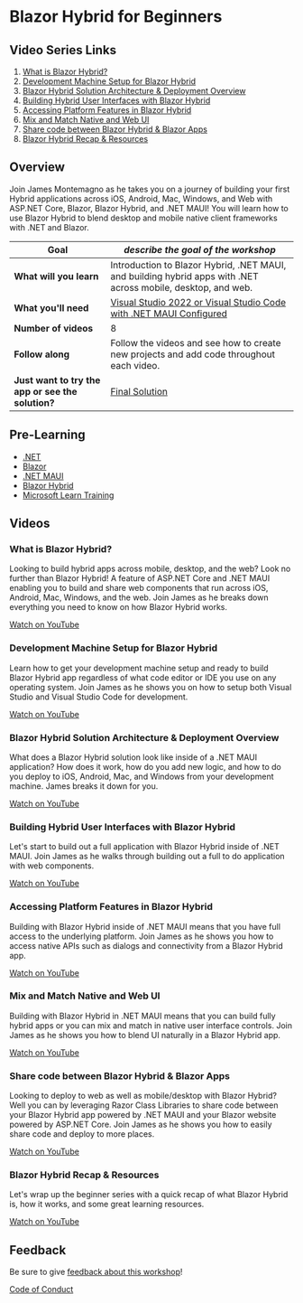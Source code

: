 # Blazor Hybrid for Beginners

## Video Series Links

1. [What is Blazor Hybrid?](https://youtu.be/oGimRuw2KVg)
1. [Development Machine Setup for Blazor Hybrid](https://youtu.be/kOuRsH_2gQc)
1. [Blazor Hybrid Solution Architecture & Deployment Overview](https://youtu.be/anP8RJGtikI)
1. [Building Hybrid User Interfaces with Blazor Hybrid](https://youtu.be/pWDf1AnJ4ds)
1. [Accessing Platform Features in Blazor Hybrid](https://youtu.be/Vgs4SYdZ_Qk)
1. [Mix and Match Native and Web UI](https://youtu.be/98RTI5X5lFc)
1. [Share code between Blazor Hybrid & Blazor Apps](https://youtu.be/CM_L2jlahPk)
1. [Blazor Hybrid Recap & Resources](https://youtu.be/oOwGLrLmUUY)

## Overview

Join James Montemagno as he takes you on a journey of building your first Hybrid applications across iOS, Android, Mac, Windows, and Web with ASP.NET Core, Blazor, Blazor Hybrid, and .NET MAUI!  You will learn how to use Blazor Hybrid to blend desktop and mobile native client frameworks with .NET and Blazor.

| **Goal**              | *describe the goal of the workshop*                                    |
| ----------------------------- | --------------------------------------------------------------------- |
| **What will you learn**       | Introduction to Blazor Hybrid, .NET MAUI, and building hybrid apps with .NET across mobile, desktop, and web.                                      |
| **What you'll need**          | [Visual Studio 2022 or Visual Studio Code with .NET MAUI Configured](https://learn.microsoft.com/dotnet/maui/get-started/installation)|
| **Number of videos**          | 8                                                               |
| **Follow along**              | Follow the videos and see how to create new projects and add code throughout each video.                                                 |
| **Just want to try the app or see the solution?** | [Final Solution](sample-code)                        |
                         

## Pre-Learning

* [.NET](https://dotnet.microsoft.com)
* [Blazor](https://dotnet.microsoft.com/apps/aspnet/web-apps/blazor)
* [.NET MAUI](https://dotnet.microsoft.com/apps/maui)
* [Blazor Hybrid](https://learn.microsoft.com/aspnet/core/blazor/hybrid/)
* [Microsoft Learn Training](https://learn.microsoft.com/training/modules/build-blazor-hybrid/)

## Videos

### What is Blazor Hybrid?

Looking to build hybrid apps across mobile, desktop, and the web? Look no further than Blazor Hybrid! A feature of ASP.NET Core and .NET MAUI enabling you to build and share web components that run across iOS, Android, Mac, Windows, and the web. Join James as he breaks down everything you need to know on how Blazor Hybrid works.

[Watch on YouTube](https://youtu.be/oGimRuw2KVg)

### Development Machine Setup for Blazor Hybrid

Learn how to get your development machine setup and ready to build Blazor Hybrid app regardless of what code editor or IDE you use on any operating system. Join James as he shows you on how to setup both Visual Studio and Visual Studio Code for development.

[Watch on YouTube](https://youtu.be/kOuRsH_2gQc)

### Blazor Hybrid Solution Architecture & Deployment Overview

What does a Blazor Hybrid solution look like inside of a .NET MAUI application? How does it work, how do you add new logic, and how to do you deploy to iOS, Android, Mac, and Windows from your development machine. James breaks it down for you.

[Watch on YouTube](https://youtu.be/anP8RJGtikI)

### Building Hybrid User Interfaces with Blazor Hybrid

Let's start to build out a full application with Blazor Hybrid inside of .NET MAUI. Join James as he walks through building out a full to do application with web components.

[Watch on YouTube](https://youtu.be/pWDf1AnJ4ds)

### Accessing Platform Features in Blazor Hybrid

Building with Blazor Hybrid inside of .NET MAUI means that you have full access to the underlying platform. Join James as he shows you how to access native APIs such as dialogs and connectivity from a Blazor Hybrid app.

[Watch on YouTube](https://youtu.be/Vgs4SYdZ_Qk)

### Mix and Match Native and Web UI

Building with Blazor Hybrid in .NET MAUI means that you can build fully hybrid apps or you can mix and match in native user interface controls. Join James as he shows you how to blend UI naturally in a Blazor Hybrid app.

[Watch on YouTube](https://youtu.be/98RTI5X5lFc)

### Share code between Blazor Hybrid & Blazor Apps

Looking to deploy to web as well as mobile/desktop with Blazor Hybrid? Well you can by leveraging Razor Class Libraries to share code between your Blazor Hybrid app powered by .NET MAUI and your Blazor website powered by ASP.NET Core. Join James as he shows you how to easily share code and deploy to more places.

[Watch on YouTube](https://youtu.be/CM_L2jlahPk)

### Blazor Hybrid Recap & Resources

Let's wrap up the beginner series with a quick recap of what Blazor Hybrid is, how it works, and some great learning resources.

[Watch on YouTube](https://youtu.be/oOwGLrLmUUY)


## Feedback

Be sure to give [feedback about this workshop](https://forms.office.com/r/MdhJWMZthR)!

[Code of Conduct](../CODE_OF_CONDUCT.md)

